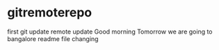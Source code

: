 # gitremoterepo
first git update
remote update
Good morning
Tomorrow we are going to bangalore
readme file changing
